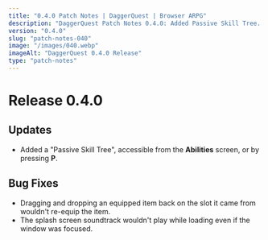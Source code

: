 ```yaml
---
title: "0.4.0 Patch Notes | DaggerQuest | Browser ARPG"
description: "DaggerQuest Patch Notes 0.4.0: Added Passive Skill Tree. Fixed equipment and audio bugs."
version: "0.4.0"
slug: "patch-notes-040"
image: "/images/040.webp"
imageAlt: "DaggerQuest 0.4.0 Release"
type: "patch-notes"
---
```


# Release 0.4.0

## Updates

- Added a "Passive Skill Tree", accessible from the **Abilities** screen, or by pressing **P**.

## Bug Fixes

- Dragging and dropping an equipped item back on the slot it came from wouldn't re-equip the item.
- The splash screen soundtrack wouldn't play while loading even if the window was focused.